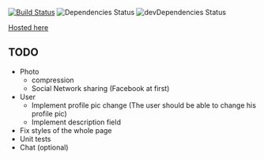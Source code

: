 [![Build Status](https://travis-ci.org/Bird-Shamaness/MuchPixels.svg?branch=master)](https://travis-ci.org/Bird-Shamaness/MuchPixels) ![Dependencies Status](https://david-dm.org/Bird-Shamaness/MuchPixels.svg) ![devDependencies Status](https://david-dm.org/boennemann/badges/dev-status.svg)

[Hosted here](https://much-pixels.herokuapp.com "much pixels")

## TODO
- Photo 
  - compression 
  - Social Network sharing (Facebook at first)
- User 
  - Implement profile pic change (The user should be able to change his profile pic)
  - Implement description field 
- Fix styles of the whole page
- Unit tests
- Chat (optional)
